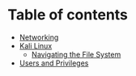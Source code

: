 # Table of contents

* [Networking](README.md)
* [Kali Linux](kali-linux/README.md)
  * [Navigating the File System](kali-linux/navigating-the-file-system.md)
* [Users and Privileges](users-and-privileges.md)
